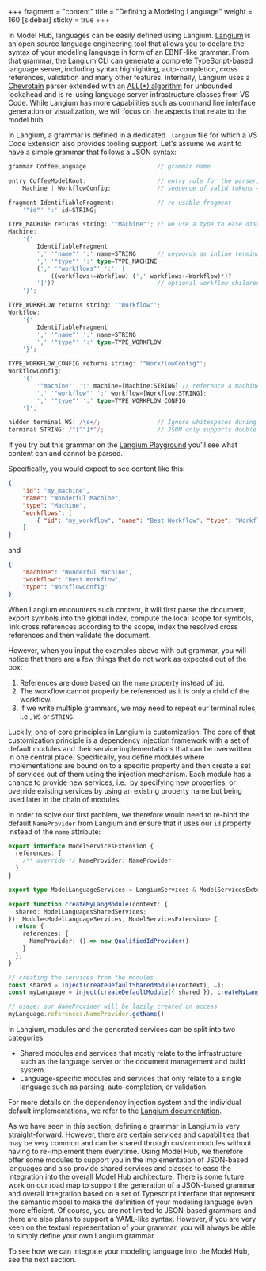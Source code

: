 +++
fragment = "content"
title = "Defining a Modeling Language"
weight = 160
[sidebar]
  sticky = true
+++

In Model Hub, languages can be easily defined using Langium. 
[Langium](https://langium.org/) is an open source language engineering tool that allows you to declare the syntax of your modeling language in form of an EBNF-like grammar.
From that grammar, the Langium CLI can generate a complete TypeScript-based language server, including syntax highlighting, auto-completion, cross references, validation and many other features.
Internally, Langium uses a [Chevrotain](https://chevrotain.io/docs/) parser extended with an [ALL(*) algorithm](https://www.typefox.io/blog/allstar-lookahead) for unbounded lookahead and is re-using language server infrastructure classes from VS Code.
While Langium has more capabilities such as command line interface generation or visualization, we will focus on the aspects that relate to the model hub.

In Langium, a grammar is defined in a dedicated `.langium` file for which a VS Code Extension also provides tooling support.
Let's assume we want to have a simple grammar that follows a JSON syntax:

```ts
grammar CoffeeLanguage                    // grammar name

entry CoffeeModelRoot:                    // entry rule for the parser, i.e., document root
    Machine | WorkflowConfig;             // sequence of valid tokens → abstract syntax

fragment IdentifiableFragment:            // re-usable fragment
    '"id"' ':' id=STRING;

TYPE_MACHINE returns string: '"Machine"'; // we use a type to ease distinction for parsing
Machine:
    '{'
        IdentifiableFragment
        ',' '"name"' ':' name=STRING      // keywords as inline terminals → conrecte syntax
        ',' '"type"' ':' type=TYPE_MACHINE
        (',' '"workflows"' ':' '['
            ((workflows+=Workflow) (',' workflows+=Workflow)*)?
        ']')?                             // optional workflow children
    '}';

TYPE_WORKFLOW returns string: '"Workflow"';
Workflow:
    '{'
        IdentifiableFragment
        ',' '"name"' ':' name=STRING
        ',' '"type"' ':' type=TYPE_WORKFLOW
    '}';

TYPE_WORKFLOW_CONFIG returns string: '"WorkflowConfig"';
WorkflowConfig:
    '{'
        '"machine"' ':' machine=[Machine:STRING] // reference a machine defined somewhere else
        ',' '"workflow"' ':' workflow=[Workflow:STRING];
        ',' '"type"' ':' type=TYPE_WORKFLOW_CONFIG
    '}';

hidden terminal WS: /\s+/;                // Ignore whitespaces during parsing
terminal STRING: /"[^"]*"/;               // JSON only supports double quoted strings
```

If you try out this grammar on the [Langium Playground](https://langium.org/playground/?grammar=OYJwhgthYgBAwgewGbIKZoDJgHbAK5jBqylnkUUD0Vsok0cOkaAUK2jgC4gCeCKdGgCyiACZoANgCVEiLgC5Ky5TVice-EPkklkiOFwAWJAA4wAzmhAAaWAEsAdGkd2xiAMb4IG2CDlcrOSy8gDcKmRqVgCO%2BJweJCiwAG5gkvZisFyIANacFrCASYSwYABGFjxgHlywFrzcYAAe7CGKQWRSaD7cFgDUALwAFMJVRvY4JAA%2BsADqBjnIkogA7kg4yPbAAJQAVOHsyODA3TUAkhLc9htlugBiRydKEaRqIGgAtPgWN3oPGu2kADkACIMsDAbBAQoIRl%2BgBlAAq0lOADkAOKhdgIgCaAAUAKIAfWEAEF4AAJVH4vxoLj4EA4AoVEDjYBKEEjDxjCbg8JqZYkL4kMBZXimEjZdRgKywMT2Crjar2RA4WD6ODmEAWVmsTnctAKAGQgDegKN5HOGiu9h%2B9yIJ3NZEBNghIOYPnBkOhsHdaHhSNRaMoajyvGWBjEBWlDhw6QmWWsEHGaQKxQ8Kre1RIdQazRUztdwK4YrQnqhEOL4v6OIJxLJlJR%2BMdpEGBchwPDIAWS2WFjL3sBAG0zc8W4NO92Vn1%2BnMu4sVltYK2XbAJ-PewNZ5PlrstgB%2BZuQgC6gP3o-PwdoiFMXGVzEkq-m69gXPskjEbxwRsBAF9AZjWBrIkZgAeWkABpW5MBAmYaTpBkmR4Vl2WBLd115Vg0J7Q1yEBU1D0tS5rlKO4-m4Q82zdFh%2BwhX1-WRdEKJXEFK1LV1vVY6s8WAsDIOgmZvz-ACgMJUCIKgmDCXgECUVuU4gzeeDGVqJC8BQrCVjWDZgAwjTVhVbScKdfD82BaBXx5diIXM-V%2BkHPVxgNREGLRI9YFeNB0E-BISlgGzHNlTzHMyCxEB8ZYTDedRJCsJjCzXHsaMfOcezsvSFGcwMjzi9tWKSziRLEvjJOk2T5ME-92DGMQLgTEAk3vWY4SUKgAB0%2BiocILxeWhTmAHADBICL7C4NALHMBICjEelWVgTVtTwVhRvq5MH0y9EWuBQcAD1gSPHZgU67r3NoAApOEZNgFVJH4Cx8FMUwDC4KbEHwEiSFieQ0BC1TgAsIA&content=N4KABBYEQJYCZQFzQLYE8D6KCGBjAFjAHYCmUANOJFEdimclAOoD2RcJATgGYCuANmACyeQqQpUIUAC5oADg2giCxMpUjQA7i04BrbvxaaAzkjABtSRrDBo8M1HQZteg0YrRa9BwCESx6TBWV0NNDxl5RWYdfVCoMABfKwBdECSQUA1HUVUHVnYuPkFlMTUrKBdY90Y-AKCYtzD1alkFPIbQgGE2bhgAcyg0kCA) you'll see what content can and cannot be parsed.

Specifically, you would expect to see content like this:
```json
{
    "id": "my_machine",
    "name": "Wonderful Machine",
    "type": "Machine",
    "workflows": [
        { "id": "my_workflow", "name": "Best Workflow", "type": "Workflow" }
    ]
}
```

and

```json
{
    "machine": "Wonderful Machine",
    "workflow": "Best Workflow",
    "type": "WorkflowConfig"
}
```

When Langium encounters such content, it will first parse the document, export symbols into the global index, compute the local scope for symbols, link cross references according to the scope, index the resolved cross references and then validate the document.

However, when you input the examples above with out grammar, you will notice that there are a few things that do not work as expected out of the box:

1. References are done based on the `name` property instead of `id`.
2. The workflow cannot properly be referenced as it is only a child of the workflow.
3. If we write multiple grammars, we may need to repeat our terminal rules, i.e., `WS` or `STRING`.

Luckily, one of core principles in Langium is customization.
The core of that customization principle is a dependency injection framework with a set of default modules and their service implementations that can be overwritten in one central place.
Specifically, you define modules where implementations are bound on to a specific property and then create a set of services out of them using the injection mechanism.
Each module has a chance to provide new services, i.e., by specifying new properties, or override existing services by using an existing property name but being used later in the chain of modules.

In order to solve our first problem, we therefore would need to re-bind the default `NameProvider` from Langium and ensure that it uses our `id` property instead of the `name` attribute:


```ts
export interface ModelServicesExtension {
  references: {
    /** override */ NameProvider: NameProvider;
  }
}

export type ModelLanguageServices = LangiumServices & ModelServicesExtension;

export function createMyLangModule(context: {
  shared: ModelLanguagesSharedServices;
}): Module<ModelLanguageServices, ModelServicesExtension> {
  return {
    references: {
      NameProvider: () => new QualifiedIdProvider()
    }
  };
}

// creating the services from the modules
const shared = inject(createDefaultSharedModule(context), …);
const myLanguage = inject(createDefaultModule({ shared }), createMyLangModule({ shared }), …);

// usage: our NameProvider will be lazily created on access
myLanguage.references.NameProvider.getName()
```

In Langium, modules and the generated services can be split into two categories:
- Shared modules and services that mostly relate to the infrastructure such as the language server or the document management and build system.
- Language-specific modules and services that only relate to a single language such as parsing, auto-completion, or validation.

For more details on the dependency injection system and the individual default implementations, we refer to the [Langium documentation](https://langium.org/docs/).

As we have seen in this section, defining a grammar in Langium is very straight-forward.
However, there are certain services and capabilities that may be very common and can be shared through custom modules without having to re-implement them everytime.
Using Model Hub, we therefore offer some modules to support you in the implementation of JSON-based languages and also provide shared services and classes to ease the integration into the overall Model Hub architecture.
There is some future work on our road map to support the generation of a JSON-based grammar and overall integration based on a set of Typescript interface that represent the semantic model to make the definition of your modeling language even more efficient.
Of course, you are not limited to JSON-based grammars and there are also plans to support a YAML-like syntax.
However, if you are very keen on the textual representation of your grammar, you will always be able to simply define your own Langium grammar.

To see how we can integrate your modeling language into the Model Hub, see the next section.
